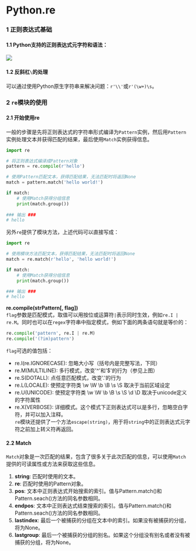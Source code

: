 # Python.re

### 1 正则表达式基础  
#### 1.1 Python支持的正则表达式元字符和语法：  
![](https://github.com/liuii/DiaryOfLiuII/blob/master/PythonDocument/re01.png?raw=true)  
  
#### 1.2 反斜杠`\`的处理
可以通过使用Python原生字符串来解决问题：`r'\\'`或`r'(\w+)\s`。  

### 2 `re`模块的使用  
#### 2.1 开始使用re  
一般的步骤是先将正则表达式的字符串形式编译为`Pattern`实例，然后用`Pattern`实例处理文本并获得匹配的结果，最后使用`Match`实例获得信息。  
``` Python
import re

# 将正则表达式编译成Pattern对象
pattern = re.compile(r'hello')

# 使用Pattern匹配文本，获得匹配结果，无法匹配时将返回None
match = pattern.match('hello world!')

if match:
    # 使用Match获得分组信息
    print(match.group())
    
### 输出 ###
# hello
```
另外`re`提供了模块方法，上述代码可以直接写成：
``` Python
import re

# 使用模块方法匹配文本，获得匹配结果，无法匹配时将返回None
match = re.match(r'hello', 'hello world!')

if match:
    # 使用Match获得分组信息
    print(match.group())

### 输出 ###
# hello
```

**re.compile(strPattern[, flag])**  
`flag`参数是匹配模式，取值可以用按位或运算符`|`表示同时生效，例如`re.I | re.M`。同时也可以在`regex`字符串中指定模式，例如下面的两条语句就是等价的：  
``` Python
re.compile('pattern', re.I | re.M)
re.compile('(?im)pattern')
```
`flag`可选的值包括：  
- re.I(re.IGNORECASE): 忽略大小写（括号内是完整写法，下同）  
- re.M(MULTILINE): 多行模式，改变'^'和'$'的行为（参见上图）  
- re.S(DOTALL): 点任意匹配模式，改变'.'的行为  
- re.L(LOCALE): 使预定字符类 \w \W \b \B \s \S 取决于当前区域设定  
- re.U(UNICODE): 使预定字符类 \w \W \b \B \s \S \d \D 取决于unicode定义的字符属性  
- re.X(VERBOSE): 详细模式。这个模式下正则表达式可以是多行，忽略空白字符，并可以加入注释。  
`re`模块还提供了一个方法`escape(string)`，用于将`string`中的正则表达式元字符之前加上转义符再返回。  

#### 2.2 Match  
`Match`对象是一次匹配的结果，包含了很多关于此次匹配的信息，可以使用`Match`提供的可读属性或方法来获取这些信息。  
1. **string**: 匹配时使用的文本。  
2. **re**: 匹配时使用的Pattern对象。  
3. **pos**: 文本中正则表达式开始搜索的索引。值与Pattern.match()和Pattern.seach()方法的同名参数相同。  
4. **endpos**: 文本中正则表达式结束搜索的索引。值与Pattern.match()和Pattern.seach()方法的同名参数相同。  
5. **lastindex**: 最后一个被捕获的分组在文本中的索引。如果没有被捕获的分组，将为None。  
6. **lastgroup**: 最后一个被捕获的分组的别名。如果这个分组没有别名或者没有被捕获的分组，将为None。  